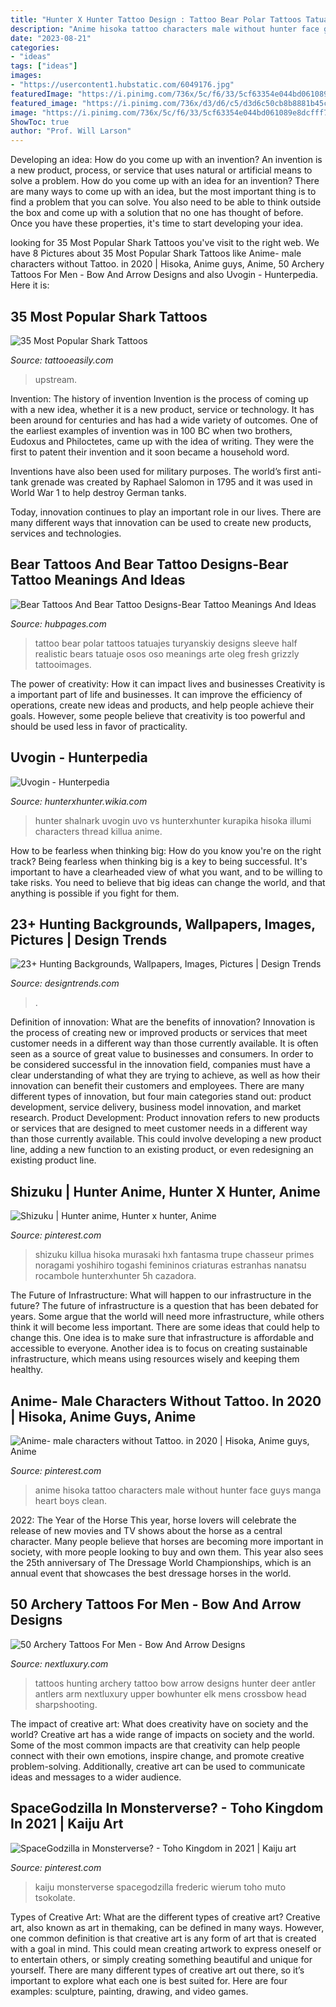 ```yaml
---
title: "Hunter X Hunter Tattoo Design : Tattoo Bear Polar Tattoos Tatuajes Turyanskiy Designs Sleeve Half Realistic Bears Tatuaje Osos Oso Meanings Arte Oleg Fresh Grizzly Tattooimages"
description: "Anime hisoka tattoo characters male without hunter face guys manga heart boys clean"
date: "2023-08-21"
categories:
- "ideas"
tags: ["ideas"]
images:
- "https://usercontent1.hubstatic.com/6049176.jpg"
featuredImage: "https://i.pinimg.com/736x/5c/f6/33/5cf63354e044bd061089e8dcfff778f3.jpg"
featured_image: "https://i.pinimg.com/736x/d3/d6/c5/d3d6c50cb8b8881b45c2e89fd22a38a4.jpg"
image: "https://i.pinimg.com/736x/5c/f6/33/5cf63354e044bd061089e8dcfff778f3.jpg"
ShowToc: true
author: "Prof. Will Larson"
---
```



Developing an idea: How do you come up with an invention?
An invention is a new product, process, or service that uses natural or artificial means to solve a problem. How do you come up with an idea for an invention? There are many ways to come up with an idea, but the most important thing is to find a problem that you can solve. You also need to be able to think outside the box and come up with a solution that no one has thought of before. Once you have these properties, it's time to start developing your idea.

	

		
looking for 35 Most Popular Shark Tattoos you've visit to the right web. We have 8 Pictures about 35 Most Popular Shark Tattoos like Anime- male characters without Tattoo. in 2020 | Hisoka, Anime guys, Anime, 50 Archery Tattoos For Men - Bow And Arrow Designs and also Uvogin - Hunterpedia. Here it is:
		
    
## 35 Most Popular Shark Tattoos

<img loading=lazy src="http://www.tattooeasily.com/wp-content/uploads/2013/05/Shark-tattoo-designs.jpg" onerror="this.onerror=null;this.src='https://tse4.mm.bing.net/th?id=OIP._s-9bbIeMadpFpizAa5tXAHaKe&amp;pid=15.1';" alt="35 Most Popular Shark Tattoos">

_Source: tattooeasily.com_

>upstream. 

	

Invention: The history of invention
Invention is the process of coming up with a new idea, whether it is a new product, service or technology. It has been around for centuries and has had a wide variety of outcomes. 
One of the earliest examples of invention was in 100 BC when two brothers, Eudoxus and Philoctetes, came up with the idea of writing. They were the first to patent their invention and it soon became a household word. 

Inventions have also been used for military purposes. The world’s first anti-tank grenade was created by Raphael Salomon in 1795 and it was used in World War 1 to help destroy German tanks. 

Today, innovation continues to play an important role in our lives. There are many different ways that innovation can be used to create new products, services and technologies.

    
## Bear Tattoos And Bear Tattoo Designs-Bear Tattoo Meanings And Ideas

<img loading=lazy src="https://usercontent1.hubstatic.com/6049176.jpg" onerror="this.onerror=null;this.src='https://tse4.mm.bing.net/th?id=OIP.q39o-DuFHBll_c1c2mBDGAHaL7&amp;pid=15.1';" alt="Bear Tattoos And Bear Tattoo Designs-Bear Tattoo Meanings And Ideas">

_Source: hubpages.com_

>tattoo bear polar tattoos tatuajes turyanskiy designs sleeve half realistic bears tatuaje osos oso meanings arte oleg fresh grizzly tattooimages. 

	

The power of creativity: How it can impact lives and businesses
Creativity is a important part of life and businesses. It can improve the efficiency of operations, create new ideas and products, and help people achieve their goals. However, some people believe that creativity is too powerful and should be used less in favor of practicality.

    
## Uvogin - Hunterpedia

<img loading=lazy src="http://images2.wikia.nocookie.net/__cb20121017012661/hunterxhunter/images/1/16/UvoKissShalnark.png" onerror="this.onerror=null;this.src='https://tse1.mm.bing.net/th?id=OIP.05Zx57xucIVVycafdFNsTwHaEI&amp;pid=15.1';" alt="Uvogin - Hunterpedia">

_Source: hunterxhunter.wikia.com_

>hunter shalnark uvogin uvo vs hunterxhunter kurapika hisoka illumi characters thread killua anime. 

	

How to be fearless when thinking big: How do you know you're on the right track?
Being fearless when thinking big is a key to being successful. It's important to have a clearheaded view of what you want, and to be willing to take risks. You need to believe that big ideas can change the world, and that anything is possible if you fight for them.

    
## 23+ Hunting Backgrounds, Wallpapers, Images, Pictures | Design Trends

<img loading=lazy src="https://images.designtrends.com/wp-content/uploads/2015/12/23134733/Hunting-Expedition-Background5.jpg" onerror="this.onerror=null;this.src='https://tse4.mm.bing.net/th?id=OIP.5uymy8rcOzSa9PIavyrGAwHaE2&amp;pid=15.1';" alt="23+ Hunting Backgrounds, Wallpapers, Images, Pictures | Design Trends">

_Source: designtrends.com_

>. 

	

Definition of innovation: What are the benefits of innovation?
Innovation is the process of creating new or improved products or services that meet customer needs in a different way than those currently available. It is often seen as a source of great value to businesses and consumers. In order to be considered successful in the innovation field, companies must have a clear understanding of what they are trying to achieve, as well as how their innovation can benefit their customers and employees. There are many different types of innovation, but four main categories stand out: product development, service delivery, business model innovation, and market research. Product Development: Product innovation refers to new products or services that are designed to meet customer needs in a different way than those currently available. This could involve developing a new product line, adding a new function to an existing product, or even redesigning an existing product line.

    
## Shizuku | Hunter Anime, Hunter X Hunter, Anime

<img loading=lazy src="https://i.pinimg.com/736x/5c/f6/33/5cf63354e044bd061089e8dcfff778f3.jpg" onerror="this.onerror=null;this.src='https://tse3.mm.bing.net/th?id=OIP.qftYtb6i1R_GWeeION_sGwHaLs&amp;pid=15.1';" alt="Shizuku | Hunter anime, Hunter x hunter, Anime">

_Source: pinterest.com_

>shizuku killua hisoka murasaki hxh fantasma trupe chasseur primes noragami yoshihiro togashi femininos criaturas estranhas nanatsu rocambole hunterxhunter 5h cazadora. 

	

The Future of Infrastructure: What will happen to our infrastructure in the future?
The future of infrastructure is a question that has been debated for years. Some argue that the world will need more infrastructure, while others think it will become less important. There are some ideas that could help to change this. One idea is to make sure that infrastructure is affordable and accessible to everyone. Another idea is to focus on creating sustainable infrastructure, which means using resources wisely and keeping them healthy.

    
## Anime- Male Characters Without Tattoo. In 2020 | Hisoka, Anime Guys, Anime

<img loading=lazy src="https://i.pinimg.com/736x/d3/d6/c5/d3d6c50cb8b8881b45c2e89fd22a38a4.jpg" onerror="this.onerror=null;this.src='https://tse1.mm.bing.net/th?id=OIP.j9uqkN5ILV_sGOuH02u3kwHaEK&amp;pid=15.1';" alt="Anime- male characters without Tattoo. in 2020 | Hisoka, Anime guys, Anime">

_Source: pinterest.com_

>anime hisoka tattoo characters male without hunter face guys manga heart boys clean. 

	

2022: The Year of the Horse
This year, horse lovers will celebrate the release of new movies and TV shows about the horse as a central character. Many people believe that horses are becoming more important in society, with more people looking to buy and own them. This year also sees the 25th anniversary of The Dressage World Championships, which is an annual event that showcases the best dressage horses in the world.

    
## 50 Archery Tattoos For Men - Bow And Arrow Designs

<img loading=lazy src="http://nextluxury.com/wp-content/uploads/hunting-crossbow-archery-tattoos-for-men-with-deer-antlers-on-upper-arm.jpg" onerror="this.onerror=null;this.src='https://tse4.mm.bing.net/th?id=OIP.mBPcTO-FDNEFIjVKU7JMRgHaHa&amp;pid=15.1';" alt="50 Archery Tattoos For Men - Bow And Arrow Designs">

_Source: nextluxury.com_

>tattoos hunting archery tattoo bow arrow designs hunter deer antler antlers arm nextluxury upper bowhunter elk mens crossbow head sharpshooting. 

	

The impact of creative art: What does creativity have on society and the world?
Creative art has a wide range of impacts on society and the world. Some of the most common impacts are that creativity can help people connect with their own emotions, inspire change, and promote creative problem-solving. Additionally, creative art can be used to communicate ideas and messages to a wider audience.

    
## SpaceGodzilla In Monsterverse? - Toho Kingdom In 2021 | Kaiju Art

<img loading=lazy src="https://i.pinimg.com/736x/7d/03/c6/7d03c63009425dc5e7db34ab20d41462.jpg" onerror="this.onerror=null;this.src='https://tse2.mm.bing.net/th?id=OIP.DBQRz-P3YcUuEZ7uF2sAnAHaHa&amp;pid=15.1';" alt="SpaceGodzilla in Monsterverse? - Toho Kingdom in 2021 | Kaiju art">

_Source: pinterest.com_

>kaiju monsterverse spacegodzilla frederic wierum toho muto tsokolate. 

	

Types of Creative Art: What are the different types of creative art?
Creative art, also known as art in themaking, can be defined in many ways. However, one common definition is that creative art is any form of art that is created with a goal in mind. This could mean creating artwork to express oneself or to entertain others, or simply creating something beautiful and unique for yourself. There are many different types of creative art out there, so it’s important to explore what each one is best suited for. Here are four examples: sculpture, painting, drawing, and video games.

